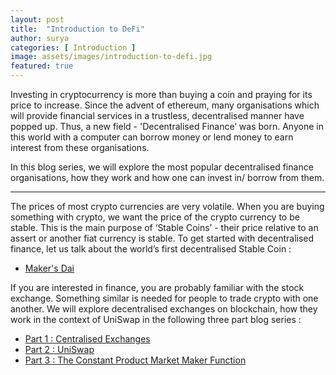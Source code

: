 ```yaml
---
layout: post
title:  "Introduction to DeFi"
author: surya
categories: [ Introduction ]
image: assets/images/introduction-to-defi.jpg
featured: true
---
```


Investing in cryptocurrency is more than buying a coin and praying for its price to increase. Since the advent of ethereum, many organisations which will provide financial services in a trustless, decentralised manner have popped up. Thus, a new field - 'Decentralised Finance’ was born. Anyone in this world with a computer can borrow money or lend money to earn interest from these organisations.

In this blog series, we will explore the most popular decentralised finance organisations, how they work and how one can invest in/ borrow from them.

---

The prices of most crypto currencies are very volatile. When you are buying something with crypto, we want the price of the crypto currency to be stable. This is the main purpose of ‘Stable Coins’ - their price relative to an assert or another fiat currency is stable.
To get started with decentralised finance, let us talk about the world’s first decentralised Stable Coin :

* [Maker's Dai](https://blockchainiseasy.github.io/MakersDAI/)

If you are interested in finance, you are probably familiar with the stock exchange. Something similar is needed for people to trade crypto with one another. We will explore decentralised exchanges on blockchain, how they work in the context of UniSwap in the following three part blog series :

* [Part 1 : Centralised Exchanges](https://blockchainiseasy.github.io/decentralised-exchange-part-1/)
* [Part 2 : UniSwap](https://blockchainiseasy.github.io/decentralised-exchange-part-2/)
* [Part 3 : The Constant Product Market Maker Function](https://blockchainiseasy.github.io/decentralised-exchange-part-3/)